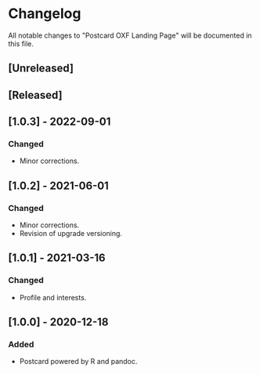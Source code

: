 # Changelog
All notable changes to "Postcard OXF Landing Page" will be documented in this file.

## [Unreleased]

## [Released]

## [1.0.3] - 2022-09-01
### Changed
- Minor corrections.

## [1.0.2] - 2021-06-01
### Changed
- Minor corrections.
- Revision of upgrade versioning.

## [1.0.1] - 2021-03-16
### Changed
- Profile and interests.

## [1.0.0] - 2020-12-18
### Added
- Postcard powered by R and pandoc.
